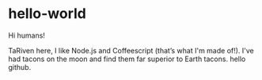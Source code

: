 # hello-world

Hi humans!

TaRiven here, I like Node.js and Coffeescript (that’s what I'm made of!).
I've had tacons on the moon and find them far superior to Earth tacons.
hello github.
